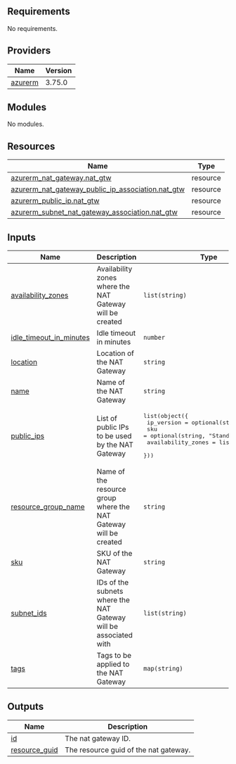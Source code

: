 <!-- BEGIN_TF_DOCS -->
## Requirements

No requirements.

## Providers

| Name | Version |
|------|---------|
| <a name="provider_azurerm"></a> [azurerm](#provider\_azurerm) | 3.75.0 |

## Modules

No modules.

## Resources

| Name | Type |
|------|------|
| [azurerm_nat_gateway.nat_gtw](https://registry.terraform.io/providers/hashicorp/azurerm/latest/docs/resources/nat_gateway) | resource |
| [azurerm_nat_gateway_public_ip_association.nat_gtw](https://registry.terraform.io/providers/hashicorp/azurerm/latest/docs/resources/nat_gateway_public_ip_association) | resource |
| [azurerm_public_ip.nat_gtw](https://registry.terraform.io/providers/hashicorp/azurerm/latest/docs/resources/public_ip) | resource |
| [azurerm_subnet_nat_gateway_association.nat_gtw](https://registry.terraform.io/providers/hashicorp/azurerm/latest/docs/resources/subnet_nat_gateway_association) | resource |

## Inputs

| Name | Description | Type | Default | Required |
|------|-------------|------|---------|:--------:|
| <a name="input_availability_zones"></a> [availability\_zones](#input\_availability\_zones) | Availability zones where the NAT Gateway will be created | `list(string)` | <pre>[<br>  "1",<br>  "2",<br>  "3"<br>]</pre> | no |
| <a name="input_idle_timeout_in_minutes"></a> [idle\_timeout\_in\_minutes](#input\_idle\_timeout\_in\_minutes) | Idle timeout in minutes | `number` | `4` | no |
| <a name="input_location"></a> [location](#input\_location) | Location of the NAT Gateway | `string` | n/a | yes |
| <a name="input_name"></a> [name](#input\_name) | Name of the NAT Gateway | `string` | n/a | yes |
| <a name="input_public_ips"></a> [public\_ips](#input\_public\_ips) | List of public IPs to be used by the NAT Gateway | <pre>list(object({<br>    ip_version         = optional(string, "IPv4")<br>    sku                = optional(string, "Standard")<br>    availability_zones = list(string)<br>  }))</pre> | n/a | yes |
| <a name="input_resource_group_name"></a> [resource\_group\_name](#input\_resource\_group\_name) | Name of the resource group where the NAT Gateway will be created | `string` | n/a | yes |
| <a name="input_sku"></a> [sku](#input\_sku) | SKU of the NAT Gateway | `string` | `"Standard"` | no |
| <a name="input_subnet_ids"></a> [subnet\_ids](#input\_subnet\_ids) | IDs of the subnets where the NAT Gateway will be associated with | `list(string)` | n/a | yes |
| <a name="input_tags"></a> [tags](#input\_tags) | Tags to be applied to the NAT Gateway | `map(string)` | n/a | yes |

## Outputs

| Name | Description |
|------|-------------|
| <a name="output_id"></a> [id](#output\_id) | The nat gateway ID. |
| <a name="output_resource_guid"></a> [resource\_guid](#output\_resource\_guid) | The resource guid of the nat gateway. |
<!-- END_TF_DOCS -->